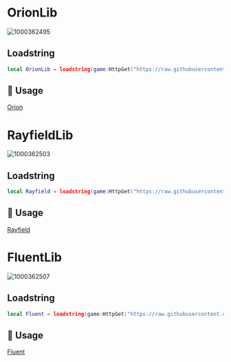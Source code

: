 # OrionLib
![1000362495](https://github.com/user-attachments/assets/dfece8e5-531a-487b-a31d-c4128a6ed549)

## Loadstring
```lua
local OrionLib = loadstring(game:HttpGet("https://raw.githubusercontent.com/Nevcit/UI-Library/main/Loadstring/FluentLib"))()
```

## 📜 Usage

[Orion](https://github.com/Nevcit/UI-Library/blob/main/Usage/Orion/Document.md)
<br/>

# RayfieldLib
![1000362503](https://github.com/user-attachments/assets/f8a28dc1-d0ee-44ed-b597-ca9760f3d9a1)

## Loadstring
```lua
local Rayfield = loadstring(game:HttpGet("https://raw.githubusercontent.com/Nevcit/UI-Library/main/Loadstring/RayfieldLib"))()
```
## 📜 Usage

[Rayfield](https://github.com/Nevcit/UI-Library/blob/main/Usage/Rayfield/Document.md)
<br/>

# FluentLib
![1000362507](https://github.com/user-attachments/assets/26575d6f-aa73-41a1-a5a6-0f603d0c90bd)

## Loadstring
```lua
local Fluent = loadstring(game:HttpGet("https://raw.githubusercontent.com/Nevcit/UI-Library/refs/heads/main/Loadstring/FluentLib"))()
```

## 📜 Usage

[Fluent](https://github.com/Nevcit/UI-Library/blob/main/Usage/Fluent/Document.md)
<br/>

